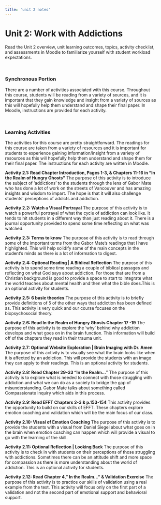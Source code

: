 ```yaml
---
title: 'unit 2 notes'
---
```

# Unit 2: Work with Addictions

Read the Unit 2 overview, unit learning outcomes, topics, activity checklist, and assessments in Moodle to familiarize yourself with student workload expectations.


&nbsp;

### Synchronous Portion
There are a number of activities associated with this course. Throughout this course, students will be reading from a variety of sources, and it is important that they gain knowledge and insight from a variety of sources as this will hopefully help them understand and shape their final paper. In Moodle, instructions are provided for each activity.


&nbsp;


### Learning Activities
The activities for this course are pretty straightforward. The readings for this course are taken from a variety of resources and it is important for students to experience gaining information/insight from a variety of resources as this will hopefully help them understand and shape them for their final paper. The instructions for each activity are written in Moodle.


**Activity 2.1:  Read Chapter Introduction, Pages 1-3, & Chapters 11-16 in “In the Realm of Hungry Ghosts”**
The purpose of this activity is to introduce the subject of ‘addictions’ to the students through the lens of Gabor Mate who has done a lot of work on the streets of Vancouver and has amazing insights and wisdom to impart. The hope is that it will also challenge students' perceptions of addicts and addiction.

**Activity 2.2: Watch a Visual Portrayal**
The purpose of this activity is to watch a powerful portrayal of what the cycle of addiction can look like. It tends to hit students in a different way than just reading about it. There is a journal opportunity provided to spend some time reflecting on what was watched.

**Activity 2.3: Terms to know**
The purpose of this activity is to read through some of the important terms from the Gabor Mate’s readings that I have highlighted. This will help solidify some of the main concepts in the student’s minds as there is a lot of information to digest.

**Activity 2.4: Optional Reading | A Biblical Reflection**
The purpose of this activity is to spend some time reading a couple of biblical passages and reflecting on what God says about addiction. For those that are from a Christian background is good to provide a space to start to integrate what the world teaches about mental health and then what the bible does.This is an optional activity for students.

**Activity 2.5: 6 basic theories**
The purpose of this activity is to briefly provide definitions of 5 of the other ways that addiction has been defined as. This activity is very quick and our course focuses on the biopsychosocial theory.

**Activity 2.6: Read In the Realm of Hungry Ghosts Chapter 17 -19**
The purpose of this activity is to explore the ‘why’ behind why addiction develops and what goes on in the brain function. This information will build off of the chapters they read in their trauma unit.

**Activity 2.7: Optional Website Exploration | Brain Imaging with Dr. Amen**
The purpose of this activity is to visually see what the brain looks like when it is affected by an addiction. This will provide the students with an image they can apply to their readings. This is an optional activity for students.

**Activity 2.8: Read Chapter 29-33 “In the Realm…”**
The purpose of this activity is to explore what is needed to connect with those struggling with addiction and what we can do as a society to bridge the gap of misunderstanding. Gabor Mate talks about something called Compassionate Inquiry which aids in this process.

**Activity 2.9: Read EFFT Chapters 2-3 & p.153-154**
This activity provides the opportunity to build on our skills of EFFT. These chapters explore emotion coaching and validation which will be the main focus of our class.

**Activity 2.10: Visual of Emotion Coaching**
The purpose of this activity is to provide the students with a visual from Daniel Siegel about what goes on in the brain when emotion coaching can happen which will provide a visual to go with the learning of the skill.

**Activity 2.11: Optional Reflection | Looking Back**
The purpose of this activity is to check in with students on their perceptions of those struggling with addictions. Sometimes there can be an attitude shift and more space for compassion as there is more understanding about the world of addiction. This is an optional activity for students.

**Activity 2.12: Read Chapter 4,” In the Realm…” & Validation Exercise**
The purpose of this activity is to practice our skills of validation using a real example from the text. This activity will focus only on the first part of a validation and not the second part of emotional support and behavioral support.
